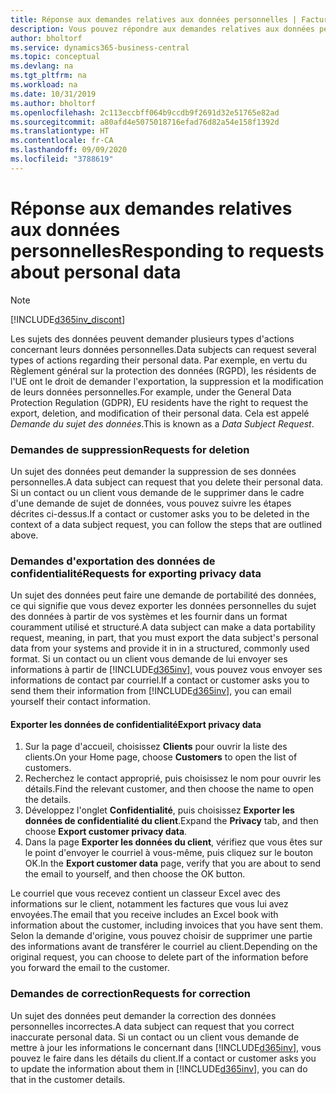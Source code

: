 ```yaml
---
title: Réponse aux demandes relatives aux données personnelles | Facturation
description: Vous pouvez répondre aux demandes relatives aux données personnelles.
author: bholtorf
ms.service: dynamics365-business-central
ms.topic: conceptual
ms.devlang: na
ms.tgt_pltfrm: na
ms.workload: na
ms.date: 10/31/2019
ms.author: bholtorf
ms.openlocfilehash: 2c113eccbff064b9ccdb9f2691d32e51765e82ad
ms.sourcegitcommit: a80afd4e5075018716efad76d82a54e158f1392d
ms.translationtype: HT
ms.contentlocale: fr-CA
ms.lasthandoff: 09/09/2020
ms.locfileid: "3788619"
---
```

# <a name="responding-to-requests-about-personal-data"></a><span data-ttu-id="e0f73-103">Réponse aux demandes relatives aux données personnelles</span><span class="sxs-lookup"><span data-stu-id="e0f73-103">Responding to requests about personal data</span></span>
> [!Note]
> [!INCLUDE[d365inv_discont](includes/d365inv_discont.md)]

<span data-ttu-id="e0f73-104">Les sujets des données peuvent demander plusieurs types d'actions concernant leurs données personnelles.</span><span class="sxs-lookup"><span data-stu-id="e0f73-104">Data subjects can request several types of actions regarding their personal data.</span></span> <span data-ttu-id="e0f73-105">Par exemple, en vertu du Règlement général sur la protection des données (RGPD), les résidents de l'UE ont le droit de demander l'exportation, la suppression et la modification de leurs données personnelles.</span><span class="sxs-lookup"><span data-stu-id="e0f73-105">For example, under the General Data Protection Regulation (GDPR), EU residents have the right to request the export, deletion, and modification of their personal data.</span></span> <span data-ttu-id="e0f73-106">Cela est appelé *Demande du sujet des données*.</span><span class="sxs-lookup"><span data-stu-id="e0f73-106">This is known as a *Data Subject Request*.</span></span>  

### <a name="requests-for-deletion"></a><span data-ttu-id="e0f73-107">Demandes de suppression</span><span class="sxs-lookup"><span data-stu-id="e0f73-107">Requests for deletion</span></span>
<span data-ttu-id="e0f73-108">Un sujet des données peut demander la suppression de ses données personnelles.</span><span class="sxs-lookup"><span data-stu-id="e0f73-108">A data subject can request that you delete their personal data.</span></span> <span data-ttu-id="e0f73-109">Si un contact ou un client vous demande de le supprimer dans le cadre d'une demande de sujet de données, vous pouvez suivre les étapes décrites ci-dessus.</span><span class="sxs-lookup"><span data-stu-id="e0f73-109">If a contact or customer asks you to be deleted in the context of a data subject request, you can follow the steps that are outlined above.</span></span>  

### <a name="requests-for-exporting-privacy-data"></a><span data-ttu-id="e0f73-110">Demandes d'exportation des données de confidentialité</span><span class="sxs-lookup"><span data-stu-id="e0f73-110">Requests for exporting privacy data</span></span>
<span data-ttu-id="e0f73-111">Un sujet des données peut faire une demande de portabilité des données, ce qui signifie que vous devez exporter les données personnelles du sujet des données à partir de vos systèmes et les fournir dans un format couramment utilisé et structuré.</span><span class="sxs-lookup"><span data-stu-id="e0f73-111">A data subject can make a data portability request, meaning, in part, that you must export the data subject's personal data from your systems and provide it in in a structured, commonly used format.</span></span> <span data-ttu-id="e0f73-112">Si un contact ou un client vous demande de lui envoyer ses informations à partir de [!INCLUDE[d365inv](includes/d365inv.md)], vous pouvez vous envoyer ses informations de contact par courriel.</span><span class="sxs-lookup"><span data-stu-id="e0f73-112">If a contact or customer asks you to send them their information from [!INCLUDE[d365inv](includes/d365inv.md)], you can email yourself their contact information.</span></span>  

#### <a name="export-privacy-data"></a><span data-ttu-id="e0f73-113">Exporter les données de confidentialité</span><span class="sxs-lookup"><span data-stu-id="e0f73-113">Export privacy data</span></span>
1. <span data-ttu-id="e0f73-114">Sur la page d'accueil, choisissez **Clients** pour ouvrir la liste des clients.</span><span class="sxs-lookup"><span data-stu-id="e0f73-114">On your Home page, choose **Customers** to open the list of customers.</span></span>
2. <span data-ttu-id="e0f73-115">Recherchez le contact approprié, puis choisissez le nom pour ouvrir les détails.</span><span class="sxs-lookup"><span data-stu-id="e0f73-115">Find the relevant customer, and then choose the name to open the details.</span></span>
3. <span data-ttu-id="e0f73-116">Développez l'onglet **Confidentialité**, puis choisissez **Exporter les données de confidentialité du client**.</span><span class="sxs-lookup"><span data-stu-id="e0f73-116">Expand the **Privacy** tab, and then choose **Export customer privacy data**.</span></span>
4. <span data-ttu-id="e0f73-117">Dans la page **Exporter les données du client**, vérifiez que vous êtes sur le point d'envoyer le courriel à vous-même, puis cliquez sur le bouton OK.</span><span class="sxs-lookup"><span data-stu-id="e0f73-117">In the **Export customer data** page, verify that you are about to send the email to yourself, and then choose the OK button.</span></span>

<span data-ttu-id="e0f73-118">Le courriel que vous recevez contient un classeur Excel avec des informations sur le client, notamment les factures que vous lui avez envoyées.</span><span class="sxs-lookup"><span data-stu-id="e0f73-118">The email that you receive includes an Excel book with information about the customer, including invoices that you have sent them.</span></span> <span data-ttu-id="e0f73-119">Selon la demande d'origine, vous pouvez choisir de supprimer une partie des informations avant de transférer le courriel au client.</span><span class="sxs-lookup"><span data-stu-id="e0f73-119">Depending on the original request, you can choose to delete part of the information before you forward the email to the customer.</span></span>  

### <a name="requests-for-correction"></a><span data-ttu-id="e0f73-120">Demandes de correction</span><span class="sxs-lookup"><span data-stu-id="e0f73-120">Requests for correction</span></span>
<span data-ttu-id="e0f73-121">Un sujet des données peut demander la correction des données personnelles incorrectes.</span><span class="sxs-lookup"><span data-stu-id="e0f73-121">A data subject can request that you correct inaccurate personal data.</span></span> <span data-ttu-id="e0f73-122">Si un contact ou un client vous demande de mettre à jour les informations le concernant dans [!INCLUDE[d365inv](includes/d365inv.md)], vous pouvez le faire dans les détails du client.</span><span class="sxs-lookup"><span data-stu-id="e0f73-122">If a contact or customer asks you to update the information about them in [!INCLUDE[d365inv](includes/d365inv.md)], you can do that in the customer details.</span></span>  